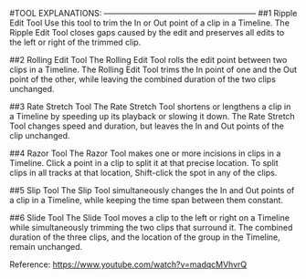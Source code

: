#TOOL EXPLANATIONS:
 ———————————————————
##1 Ripple Edit Tool
Use this tool to trim the In or Out point of a clip in a Timeline. The Ripple Edit Tool closes gaps caused by the edit and preserves all 
edits to the left or right of the trimmed clip. 

##2 Rolling Edit Tool 
The Rolling Edit Tool rolls the edit point between two clips in a Timeline. The Rolling Edit Tool trims the In point of one and the Out point of the other, while leaving the combined duration of the two clips unchanged. 

##3 Rate Stretch Tool
The Rate Stretch Tool shortens or lengthens  a clip in a Timeline by speeding up its playback or slowing it down. The Rate Stretch Tool changes speed and duration, but leaves the In and Out points of the clip unchanged. 

##4 Razor Tool
The Razor Tool makes one or more incisions in clips in a Timeline. 
Click a point in a clip to split it at that precise location. To split clips in all tracks at that location, Shift-click the spot in any of the clips. 

##5 Slip Tool
The Slip Tool simultaneously changes the In and Out points of a 
clip in a Timeline, while keeping the time span between them constant.

##6 Slide Tool
The Slide Tool moves a clip to the left or right on a Timeline while simultaneously trimming the two clips that surround it.  The combined duration of the three clips, and the location of the group 
in the Timeline, remain unchanged. 


Reference: https://www.youtube.com/watch?v=madqcMVhvrQ
